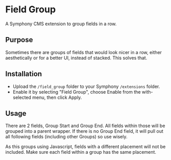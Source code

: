 # Field Group

A Symphony CMS extension to group fields in a row.

## Purpose

Sometimes there are groups of fields that would look nicer in a row, either aesthetically or for a better UI, instead of stacked. This solves that.

## Installation

- Upload the `/field_group` folder to your Symphony `/extensions` folder.
- Enable it by selecting "Field Group", choose Enable from the with-selected menu, then click Apply.


## Usage

There are 2 fields, Group Start and Group End. All fields within those will be grouped into a parent wrapper. If there is no Group End field, it will pull out all following fields (including other Groups) so use wisely.

As this groups using Javascript, fields with a different placement will not be included. Make sure each field within a group has the same placement.

